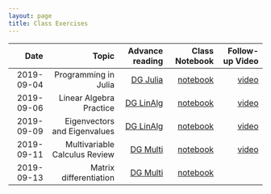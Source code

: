 ```yaml
---
layout: page
title: Class Exercises
---
```



|       Date |                         Topic |                                                Advance reading |                                             Class Notebook |                       Follow-up Video |
| ----------:| -----------------------------:| --------------------------------------------------------------:| ----------------------------------------------------------:| -------------------------------------:|
| 2019-09-04 |          Programming in Julia |   [DG Julia](https://mathigon.org/course/programming-in-julia) | [notebook](https://github.com/data1010/problem-sets/09-04) | [video](https://youtu.be/nfVHIY_IMF0) |
| 2019-09-06 |       Linear Algebra Practice |        [DG LinAlg](https://mathigon.org/course/linear-algebra) | [notebook](https://github.com/data1010/problem-sets/09-06) | [video](https://youtu.be/Dm7ebJmrBl0) |
| 2019-09-09 |  Eigenvectors and Eigenvalues |        [DG LinAlg](https://mathigon.org/course/linear-algebra) | [notebook](https://github.com/data1010/problem-sets/09-09) | [video](https://youtu.be/nhK8-CZw0bM) |
| 2019-09-11 | Multivariable Calculus Review | [DG Multi](https://mathigon.org/course/multivariable-calculus) | [notebook](https://github.com/data1010/problem-sets/09-11) | [video](https://youtu.be/EycEXezPLKo) |
| 2019-09-13 |        Matrix differentiation | [DG Multi](https://mathigon.org/course/multivariable-calculus) | [notebook](https://github.com/data1010/problem-sets/09-13) |                                       |
